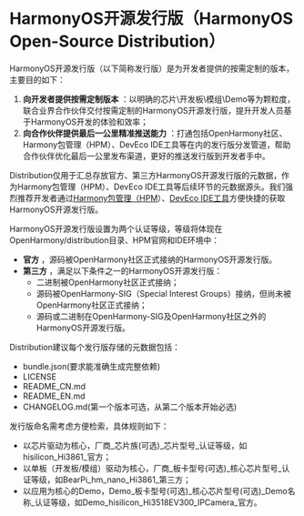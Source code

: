 # HarmonyOS开源发行版（HarmonyOS Open-Source Distribution）

HarmonyOS开源发行版（以下简称发行版）是为开发者提供的按需定制的版本，主要目的如下：
1. **向开发者提供按需定制版本** ：以明确的芯片\开发板\模组\Demo等为颗粒度，联合业界合作伙伴交付按需定制的HarmonyOS开源发行版，提升开发人员基于HarmonyOS开发的体验和效率；
2. **向合作伙伴提供最后一公里精准推送能力** ：打通包括OpenHarmony社区、Harmony包管理（HPM）、DevEco IDE工具等在内的发行版分发管道，帮助合作伙伴优化最后一公里发布渠道，更好的推送发行版到开发者手中。


Distribution仅用于汇总存放官方、第三方HarmonyOS开源发行版的元数据，作为Harmony包管理（HPM）、DevEco IDE工具等后续环节的元数据源头。我们强烈推荐开发者通过[Harmony包管理（HPM](https://hpm.harmonyos.com/#/cn/home)）、[DevEco IDE工具](https://devecostudio.rnd.huawei.com/download/embedded-studio#download)方便快捷的获取HarmonyOS开源发行版。

HarmonyOS开源发行版设置为两个认证等级，等级将体现在OpenHarmony/distribution目录、HPM官网和IDE环境中：
-  **官方** ，源码被OpenHarmony社区正式接纳的HarmonyOS开源发行版。
-  **第三方** ，满足以下条件之一的HarmonyOS开源发行版：
   - 二进制被OpenHarmony社区正式接纳；
   - 源码被OpenHarmony-SIG（Special Interest Groups）接纳，但尚未被OpenHarmony社区正式接纳；
   - 源码或二进制在OpenHarmony-SIG及OpenHarmony社区之外的HarmonyOS开源发行版。



Distribution建议每个发行版存储的元数据包括：
- bundle.json(要求能准确生成完整依赖)
- LICENSE
- README_CN.md
- README_EN.md
- CHANGELOG.md(第一个版本可选，从第二个版本开始必选)

发行版命名需考虑方便检索，具体规则如下：
- 以芯片驱动为核心，厂商_芯片族(可选)_芯片型号_认证等级，如hisilicon_Hi3861_官方；
- 以单板（开发板/模组）驱动为核心，厂商_板卡型号(可选)_核心芯片型号_认证等级，如BearPi_hm_nano_Hi3861_第三方；
- 以应用为核心的Demo，Demo_板卡型号(可选)_核心芯片型号(可选)_Demo名称_认证等级，如Demo_hisilicon_Hi3518EV300_IPCamera_官方。



